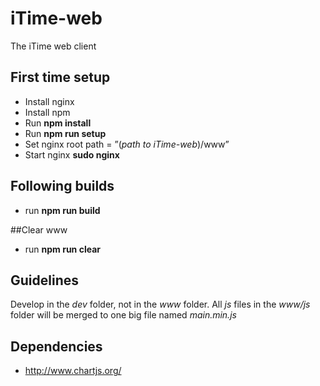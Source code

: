 # iTime-web
The iTime web client

## First time setup
* Install nginx
* Install npm 
* Run **npm install**
* Run **npm run setup**
* Set nginx root path = ”(*path to iTime-web*)/www”
* Start nginx **sudo nginx**

## Following builds
* run **npm run build**

##Clear www
* run **npm run clear**

## Guidelines
Develop in the *dev* folder, not in the *www* folder.
All *js* files in the *www/js* folder will be merged to one big file named *main.min.js*
## Dependencies
* http://www.chartjs.org/

